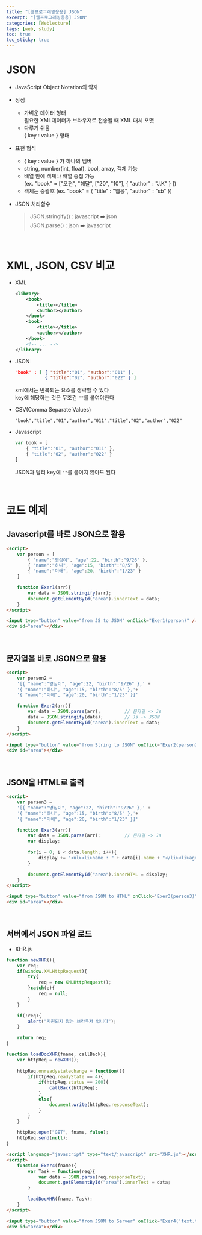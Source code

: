 ```yaml
---
title: "[웹프로그래밍응용] JSON"
excerpt: "[웹프로그래밍응용] JSON"
categories: [Weblecture]
tags: [web, study]
toc: true
toc_sticky: true
---
```


# JSON

+ JavaScript Object Notation의 약자

+ 장점
    + 가벼운 데이터 형태  
        필요한 XML데이터가 브라우저로 전송될 때 XML 대체 포맷 
    + 다루기 쉬움  
    { key : value } 형태

+ 표현 형식
    + { key : value } 가 하나의 멤버
    + string, number(int, float), bool, array, 객체 가능
    + 배열 안에 객체나 배열 중첩 가능  
    (ex. "book" = ["오편", "해달", ["20", "10"], { "author" : "J.K" } ])
    + 객체는 중괄호 (ex. "book" = { "title" : "웹응", "author" : "sb" })

+ JSON 처리함수  
    > JSON.stringify() : javascript ➡️ json  
    > JSON.parse() : json ➡️ javascript

<br>

# XML, JSON, CSV 비교

+ XML
    ```xml
    <library>
        <book>
            <title></title>
            <author></author>
        </book>
        <book>
            <title></title>
            <author></author>
        </book>
        <!-- ... -->
    </library>
    ```

+ JSON
    ```json
    "book" : [ { "title":"01", "author":"011" },
               { "title":"02", "author":"022" } ]
    ```  
    xml에서는 반복되는 요소를 생략할 수 있다  
    key에 해당하는 것은 무조건 `""`를 붙여야한다 
    

+ CSV(Comma Separate Values)
    ```csv
    "book","title","01","author","011","title","02","author","022" 
    ```

+ Javascript
    ```js
    var book = [
        { "title":"01", "author":"011" },
        { "title":"02", "author":"022" }
    ]
    ```  
    JSON과 달리 key에 `""`를 붙이지 않아도 된다

<br>

# 코드 예제

## Javascript를 바로 JSON으로 활용

```html
<script>
    var person = [
        { "name":"영심이", "age":22, "birth":"9/26" },
        { "name":"하니", "age":15, "birth":"8/5" },
        { "name":"미애", "age":20, "birth":"1/23" }
    ]

    function Exer1(arr){
        var data = JSON.stringify(arr);
        document.getElementById("area").innerText = data;
    }
</script>

<input type="button" value="from JS to JSON" onClick="Exer1(person)" />
<div id="area"></div>
```

<br>

## 문자열을 바로 JSON으로 활용

```html
<script>
    var person2 = 
    '[{ "name":"영심이", "age":22, "birth":"9/26" },' + 
    '{ "name":"하니", "age":15, "birth":"8/5" },'+
    '{ "name":"미애", "age":20, "birth":"1/23" }]'

    function Exer2(arr){
        var data = JSON.parse(arr);         // 문자열 -> Js
        data = JSON.stringify(data);        // Js -> JSON
        document.getElementById("area").innerText = data;
    }
</script>

<input type="button" value="from String to JSON" onClick="Exer2(person2)" />
<div id="area"></div>
```

<br>

## JSON을 HTML로 출력

```html
<script>
    var person3 = 
    '[{ "name":"영심이", "age":22, "birth":"9/26" },' + 
    '{ "name":"하니", "age":15, "birth":"8/5" },'+
    '{ "name":"미애", "age":20, "birth":"1/23" }]'

    function Exer3(arr){
        var data = JSON.parse(arr);         // 문자열 -> Js
        var display;
        
        for(i = 0; i < data.length; i++){
            display += "<ul><li>name : " + data[i].name + "</li><li>age : " + data[i].age + "</li></ul>";
        }

        document.getElementById("area").innerHTML = display;
    }
</script>

<input type="button" value="from JSON to HTML" onClick="Exer3(person3)" />
<div id="area"></div>
```

<br>

## 서버에서 JSON 파일 로드

+ XHR.js

```js
function newXHR(){
    var req;
    if(window.XMLHttpRequest){
        try{
            req = new XMLHttpRequest();
        }catch(e){
            req = null;
        }
    }

    if(!req){
        alert("지원되지 않는 브라우저 입니다");
    }

    return req;
}

function loadDocXHR(fname, callBack){
    var httpReq = newXHR();
    
    httpReq.onreadystatechange = function(){
        if(httpReq.readyState == 4){
            if(httpReq.status == 200){
                callBack(httpReq);
            }
            else{
                document.write(httpReq.responseText);
            }
        }
    }

    httpReq.open("GET", fname, false);
    httpReq.send(null);
}
```

```html
<script language="javascript" type="text/javascript" src="XHR.js"></script>
<script>
    function Exer4(fname){
        var Task = function(req){
            var data = JSON.parse(req.responseText);
            document.getElementById("area").innerText = data;
        }

        loadDocXHR(fname, Task);
    }
</script>

<input type="button" value="from JSON to Server" onClick="Exer4('text.txt')" />
<div id="area"></div>
```

